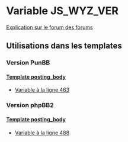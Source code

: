 # Variable JS_WYZ_VER
[Explication sur le forum des forums](http://forum.forumactif.com/t294113-listing-des-variables#JS_WYZ_VER)
## Utilisations dans les templates
### Version PunBB
#### [Template posting_body](punbb/posting_body.md)
* [Variable à la ligne 463](../punbb/posting_body.tpl#L463)
### Version phpBB2
#### [Template posting_body](subsilver/posting_body.md)
* [Variable à la ligne 488](../subsilver/posting_body.tpl#L488)